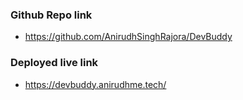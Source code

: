 ### Github Repo link 
- https://github.com/AnirudhSinghRajora/DevBuddy

### Deployed live link
- https://devbuddy.anirudhme.tech/
